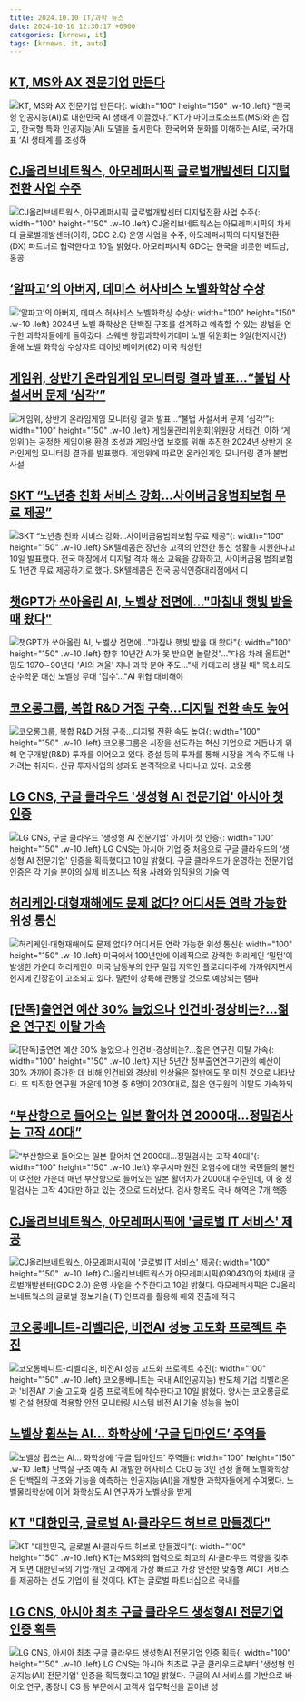 ```yaml
---
title: 2024.10.10 IT/과학 뉴스
date: 2024-10-10 12:30:17 +0900
categories: [krnews, it]
tags: [krnews, it, auto]
---
```

## [KT, MS와 AX 전문기업 만든다](https://n.news.naver.com/mnews/article/016/0002372140)

![KT, MS와 AX 전문기업 만든다](https://mimgnews.pstatic.net/image/origin/016/2024/10/10/2372140.jpg?type=nf220_150){: width="100" height="150" .w-10 .left}
“한국형 인공지능(AI)로 대한민국 AI 생태계 이끌겠다.” KT가 마이크로소프트(MS)와 손 잡고, 한국형 특화 인공지능(AI) 모델을 출시한다. 한국어와 문화를 이해하는 AI로, 국가대표 ‘AI 생태계’를 조성하

## [CJ올리브네트웍스, 아모레퍼시픽 글로벌개발센터 디지털전환 사업 수주](https://n.news.naver.com/mnews/article/016/0002371888)

![CJ올리브네트웍스, 아모레퍼시픽 글로벌개발센터 디지털전환 사업 수주](https://mimgnews.pstatic.net/image/origin/016/2024/10/10/2371888.jpg?type=nf220_150){: width="100" height="150" .w-10 .left}
CJ올리브네트웍스는 아모레퍼시픽의 차세대 글로벌개발센터(이하, GDC 2.0) 운영 사업을 수주, 아모레퍼시픽의 디지털전환(DX) 파트너로 협력한다고 10일 밝혔다. 아모레퍼시픽 GDC는 한국을 비롯한 베트남, 홍콩

## [‘알파고’의 아버지, 데미스 허사비스 노벨화학상 수상](https://n.news.naver.com/mnews/article/081/0003485876)

![‘알파고’의 아버지, 데미스 허사비스 노벨화학상 수상](https://mimgnews.pstatic.net/image/origin/081/2024/10/09/3485876.jpg?type=nf220_150){: width="100" height="150" .w-10 .left}
2024년 노벨 화학상은 단백질 구조를 설계하고 예측할 수 있는 방법을 연구한 과학자들에게 돌아갔다. 스웨덴 왕립과학아카데미 노벨 위원회는 9일(현지시간) 올해 노벨 화학상 수상자로 데이빗 베이커(62) 미국 워싱턴

## [게임위, 상반기 온라임게임 모니터링 결과 발표…“불법 사설서버 문제 ‘심각’”](https://n.news.naver.com/mnews/article/009/0005376757)

![게임위, 상반기 온라임게임 모니터링 결과 발표…“불법 사설서버 문제 ‘심각’”](https://mimgnews.pstatic.net/image/origin/009/2024/10/10/5376757.jpg?type=nf220_150){: width="100" height="150" .w-10 .left}
게임물관리위원회(위원장 서태건, 이하 ‘게임위’)는 공정한 게임이용 환경 조성과 게임산업 보호를 위해 추진한 2024년 상반기 온라인게임 모니터링 결과를 발표했다. 게임위에 따르면 온라인게임 모니터링 결과 불법 사설

## [SKT “노년층 친화 서비스 강화…사이버금융범죄보험 무료 제공”](https://n.news.naver.com/mnews/article/015/0005042244)

![SKT “노년층 친화 서비스 강화…사이버금융범죄보험 무료 제공”](https://mimgnews.pstatic.net/image/origin/015/2024/10/10/5042244.jpg?type=nf220_150){: width="100" height="150" .w-10 .left}
SK텔레콤은 장년층 고객의 안전한 통신 생활을 지원한다고 10일 발표했다. 전국 매장에서 디지털 격차 해소 교육을 강화하고, 사이버금융 범죄보험도 1년간 무료 제공하기로 했다. SK텔레콤은 전국 공식인증대리점에서 디

## [챗GPT가 쏘아올린 AI, 노벨상 전면에…"마침내 햇빛 받을 때 왔다"](https://n.news.naver.com/mnews/article/001/0014974094)

![챗GPT가 쏘아올린 AI, 노벨상 전면에…"마침내 햇빛 받을 때 왔다"](https://mimgnews.pstatic.net/image/origin/001/2024/10/10/14974094.jpg?type=nf220_150){: width="100" height="150" .w-10 .left}
향후 10년간 AI가 못 받으면 놀랄것"…"다음 차례 올트먼" 밈도 1970∼90년대 'AI의 겨울' 지나 과학 분야 주도…"새 카테고리 생길 때" 목소리도 순수학문 대신 노벨상 무대 '접수'…"AI 위협 대비해야

## [코오롱그룹, 복합 R&D 거점 구축…디지털 전환 속도 높여](https://n.news.naver.com/mnews/article/015/0005041954)

![코오롱그룹, 복합 R&D 거점 구축…디지털 전환 속도 높여](https://mimgnews.pstatic.net/image/origin/015/2024/10/09/5041954.jpg?type=nf220_150){: width="100" height="150" .w-10 .left}
코오롱그룹은 시장을 선도하는 혁신 기업으로 거듭나기 위해 연구개발(R&D) 투자를 이어오고 있다. 증설 등의 투자를 통해 시장을 계속 주도해 나가려는 취지다. 신규 투자사업의 성과도 본격적으로 나타나고 있다. 코오롱

## [LG CNS, 구글 클라우드 '생성형 AI 전문기업' 아시아 첫 인증](https://n.news.naver.com/mnews/article/011/0004401009)

![LG CNS, 구글 클라우드 '생성형 AI 전문기업' 아시아 첫 인증](https://mimgnews.pstatic.net/image/origin/011/2024/10/10/4401009.jpg?type=nf220_150){: width="100" height="150" .w-10 .left}
LG CNS는 아시아 기업 중 처음으로 구글 클라우드의 ‘생성형 AI 전문기업' 인증을 획득했다고 10일 밝혔다. 구글 클라우드가 운영하는 전문기업 인증은 각 기술 분야의 실제 비즈니스 적용 사례와 임직원의 기술 역

## [허리케인·대형재해에도 문제 없다? 어디서든 연락 가능한 위성 통신](https://n.news.naver.com/mnews/article/366/0001023089)

![허리케인·대형재해에도 문제 없다? 어디서든 연락 가능한 위성 통신](https://mimgnews.pstatic.net/image/origin/366/2024/10/10/1023089.jpg?type=nf220_150){: width="100" height="150" .w-10 .left}
미국에서 100년만에 이례적으로 강력한 허리케인 ‘밀턴’이 발생한 가운데 허리케인이 미국 남동부의 인구 밀집 지역인 플로리다주에 가까워지면서 현지에 긴장감이 고조되고 있다. 밀턴이 상륙해 관통할 것으로 예상되는 탬파

## [[단독]출연연 예산 30% 늘었으나 인건비·경상비는?…젊은 연구진 이탈 가속](https://n.news.naver.com/mnews/article/030/0003245912)

![[단독]출연연 예산 30% 늘었으나 인건비·경상비는?…젊은 연구진 이탈 가속](https://mimgnews.pstatic.net/image/origin/030/2024/10/09/3245912.jpg?type=nf220_150){: width="100" height="150" .w-10 .left}
지난 5년간 정부출연연구기관의 예산이 30% 가까이 증가한 데 비해 인건비와 경상비 인상율은 절반에도 못 미친 것으로 나타났다. 또 퇴직한 연구원 가운데 10명 중 6명이 2030대로, 젊은 연구원의 이탈도 가속화되

## [“부산항으로 들어오는 일본 활어차 연 2000대…정밀검사는 고작 40대”](https://n.news.naver.com/mnews/article/082/0001292101)

![“부산항으로 들어오는 일본 활어차 연 2000대…정밀검사는 고작 40대”](https://mimgnews.pstatic.net/image/origin/082/2024/10/10/1292101.jpg?type=nf220_150){: width="100" height="150" .w-10 .left}
후쿠시마 원전 오염수에 대한 국민들의 불안이 여전한 가운데 매년 부산항으로 들어오는 일본 활어차가 2000대 수준인데, 이 중 정밀검사는 고작 40대만 하고 있는 것으로 드러났다. 검사 항목도 국내 해역은 7개 핵종

## [CJ올리브네트웍스, 아모레퍼시픽에 '글로벌 IT 서비스' 제공](https://n.news.naver.com/mnews/article/421/0007834189)

![CJ올리브네트웍스, 아모레퍼시픽에 '글로벌 IT 서비스' 제공](https://mimgnews.pstatic.net/image/origin/421/2024/10/10/7834189.jpg?type=nf220_150){: width="100" height="150" .w-10 .left}
CJ올리브네트웍스가 아모레퍼시픽(090430)의 차세대 글로벌개발센터(GDC 2.0) 운영 사업을 수주한다고 10일 밝혔다. 아모레퍼시픽은 CJ올리브네트웍스의 글로벌 정보기술(IT) 인프라를 활용해 해외 진출에 적극

## [코오롱베니트-리벨리온, 비전AI 성능 고도화 프로젝트 추진](https://n.news.naver.com/mnews/article/008/0005098682)

![코오롱베니트-리벨리온, 비전AI 성능 고도화 프로젝트 추진](https://mimgnews.pstatic.net/image/origin/008/2024/10/10/5098682.jpg?type=nf220_150){: width="100" height="150" .w-10 .left}
코오롱베니트는 국내 AI(인공지능) 반도체 기업 리벨리온과 '비전AI' 기술 고도화 실증 프로젝트에 착수한다고 10일 밝혔다. 양사는 코오롱글로벌 건설 현장에 적용할 안전 모니터링 시스템 비전 AI 기술 성능을 높이

## [노벨상 휩쓰는 AI… 화학상에 ‘구글 딥마인드’ 주역들](https://n.news.naver.com/mnews/article/023/0003863048)

![노벨상 휩쓰는 AI… 화학상에 ‘구글 딥마인드’ 주역들](https://mimgnews.pstatic.net/image/origin/023/2024/10/09/3863048.jpg?type=nf220_150){: width="100" height="150" .w-10 .left}
단백질 구조 예측 AI 개발한 허사비스 CEO 등 3인 선정 올해 노벨화학상은 단백질의 구조와 기능을 예측하는 인공지능(AI)을 개발한 과학자들에게 수여됐다. 노벨물리학상에 이어 화학상도 AI 연구자가 노벨상을 받게

## [KT "대한민국, 글로벌 AI·클라우드 허브로 만들겠다"](https://n.news.naver.com/mnews/article/014/0005251328)

![KT "대한민국, 글로벌 AI·클라우드 허브로 만들겠다"](https://mimgnews.pstatic.net/image/origin/014/2024/10/10/5251328.jpg?type=nf220_150){: width="100" height="150" .w-10 .left}
KT는 MS와의 협력으로 최고의 AI·클라우드 역량을 갖추게 되면 대한민국의 기업·개인 고객에게 가장 빠르고 가장 안전한 맞춤형 AICT 서비스를 제공하는 선도 기업이 될 것이다. KT는 글로벌 파트너십으로 국내를

## [LG CNS, 아시아 최초 구글 클라우드 생성형AI 전문기업 인증 획득](https://n.news.naver.com/mnews/article/421/0007834001)

![LG CNS, 아시아 최초 구글 클라우드 생성형AI 전문기업 인증 획득](https://mimgnews.pstatic.net/image/origin/421/2024/10/10/7834001.jpg?type=nf220_150){: width="100" height="150" .w-10 .left}
LG CNS는 아시아 최초로 구글 클라우드로부터 '생성형 인공지능(AI) 전문기업' 인증을 획득했다고 10일 밝혔다. 구글의 AI 서비스를 기반으로 바이오 연구, 중장비 CS 등 부문에서 고객사 업무혁신을 끌어낸 성

